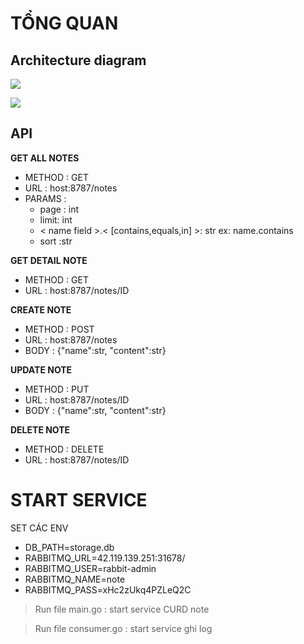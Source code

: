 # TỔNG QUAN

## Architecture diagram
![](../../../Architecture.png)

![](../../../process.png)
## API

**GET ALL NOTES**
* METHOD : GET
* URL : host:8787/notes
* PARAMS :
  * page : int
  * limit: int
  * < name field >.< [contains,equals,in] >: str  ex: name.contains
  * sort :str
  
**GET DETAIL NOTE**
* METHOD : GET
* URL : host:8787/notes/ID

**CREATE NOTE**
* METHOD : POST
* URL : host:8787/notes
* BODY : {"name":str, "content":str}

**UPDATE NOTE**
* METHOD : PUT
* URL : host:8787/notes/ID
* BODY : {"name":str, "content":str}

**DELETE NOTE**
* METHOD : DELETE
* URL : host:8787/notes/ID


# START SERVICE
SET CÁC ENV
- DB_PATH=storage.db
- RABBITMQ_URL=42.119.139.251:31678/
- RABBITMQ_USER=rabbit-admin
- RABBITMQ_NAME=note
- RABBITMQ_PASS=xHc2zUkq4PZLeQ2C

> Run file main.go : start service CURD note

> Run file consumer.go : start service ghi log